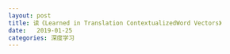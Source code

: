 ```yaml
---
layout: post
title: 读《Learned in Translation ContextualizedWord Vectors》
date:   2019-01-25
categories: 深度学习
---
```


